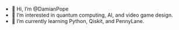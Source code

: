- 👋 Hi, I’m @DamianPope
- 👀 I’m interested in quantum computing, AI, and video game design.
- 🌱 I’m currently learning Python, Qiskit, and PennyLane.

<!---
DamianPope/DamianPope is a ✨ special ✨ repository because its `README.md` (this file) appears on your GitHub profile.
You can click the Preview link to take a look at your changes.
--->
